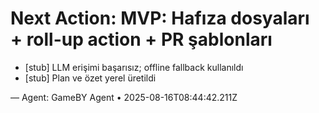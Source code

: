 # Next Action: MVP: Hafıza dosyaları + roll-up action + PR şablonları

- [stub] LLM erişimi başarısız; offline fallback kullanıldı
- [stub] Plan ve özet yerel üretildi

— Agent: GameBY Agent • 2025-08-16T08:44:42.211Z
